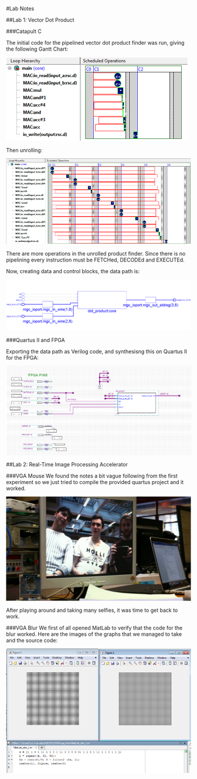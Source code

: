 #Lab Notes

##Lab 1: Vector Dot Product

###Catapult C

The initial code for the pipelined vector dot product finder was run, giving the following Gantt Chart:

![Image of First Gantt Chart](https://github.com/OPup/COGiX/blob/master/Lab%20Notes/screenshots/Lab_1_Gant_1.png)

Then unrolling:

![Image of First Gantt Chart](https://github.com/OPup/COGiX/blob/master/Lab%20Notes/screenshots/Lab_1_Gant_2.png)

There are more operations in the unrolled product finder. Since there is no pipelining every instruction must be FETCHed, DECODEd and EXECUTEd.

Now, creating data and control blocks, the data path is:

![Image of Data Path](https://github.com/OPup/COGiX/blob/master/Lab%20Notes/screenshots/Lab_1_Data_Path_1.png)

###Quartus II and FPGA

Exporting the data path as Verilog code, and synthesisng this on Quartus II for the FPGA:

![Image of Schematic](https://github.com/OPup/COGiX/blob/master/Lab%20Notes/screenshots/Lab_1_Schematic.png)


##Lab 2: Real-Time Image Processing Accelerator

###VGA Mouse
We found the notes a bit vague following from the first experiment so we just tried to compile the provided quartus project and it worked.

![Image of working demo](https://github.com/OPup/COGiX/blob/master/Lab%20Notes/screenshots/working.jpg)

After playing around and taking many selfies, it was time to get back to work.

###VGA Blur
We first of all opened MatLab to verify that the code for the blur worked. Here are the images of the graphs that we managed to take and the source code:

![Image of MatLab graphs](https://github.com/OPup/COGiX/blob/master/Lab%20Notes/screenshots/Lab_2_Matlab_graphs.png)
